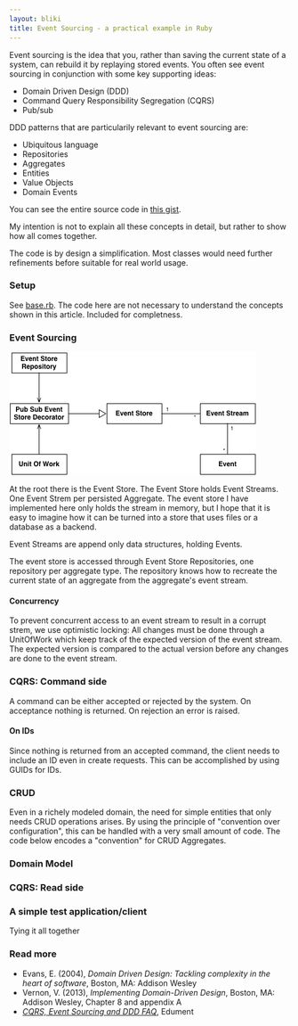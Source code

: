 ```yaml
---
layout: bliki
title: Event Sourcing - a practical example in Ruby
---
```


[1]: https://gist.github.com/kjellm/ec8fbaac65a28d67f17d941cc454f0f1
[2]: https://gist.github.com/kjellm/ec8fbaac65a28d67f17d941cc454f0f1#file-base-rb

Event sourcing is the idea that you, rather than saving the current
state of a system, can rebuild it by replaying stored events. You
often see event sourcing in conjunction with some key supporting
ideas:

- Domain Driven Design (DDD)
- Command Query Responsibility Segregation (CQRS)
- Pub/sub

DDD patterns that are particularily relevant to event sourcing are:

  - Ubiquitous language
  - Repositories
  - Aggregates
  - Entities
  - Value Objects
  - Domain Events

You can see the entire source code in [this gist][1].

My intention is not to explain all these concepts in detail, but
rather to show how all comes together.

The code is by design a simplification. Most classes would need
further refinements before suitable for real world usage.

### Setup

See [base.rb][2]. The code here are not necessary to understand the
concepts shown in this article. Included for completness.

### Event Sourcing

<div class="illustration">
  <img src="images/event-sourcing-store.png" title="Event store class diagram"/>
</div>

At the root there is the Event Store. The Event Store holds Event
Streams. One Event Strem per persisted Aggregate. The event store I
have implemented here only holds the stream in memory, but I hope that
it is easy to imagine how it can be turned into a store that uses
files or a database as a backend.

Event Streams are append only data structures, holding Events.

The event store is accessed through Event Store Repositories, one
repository per aggregate type. The repository knows how to recreate
the current state of an aggregate from the aggregate's event stream.

#### Concurrency

To prevent concurrent access to an event stream to result in a corrupt
strem, we use optimistic locking: All changes must be done through a
UnitOfWork which keep track of the expected version of the event
stream. The expected version is compared to the actual version before
any changes are done to the event stream.

<script src="https://gist.github.com/kjellm/ec8fbaac65a28d67f17d941cc454f0f1.js?file=event.rb"></script>

### CQRS: Command side

A command can be either accepted or rejected by the system. On
acceptance nothing is returned. On rejection an error is raised.

#### On IDs

Since nothing is returned from an accepted command, the client needs
to include an ID even in create requests. This can be accomplished by
using GUIDs for IDs.

<script src="https://gist.github.com/kjellm/ec8fbaac65a28d67f17d941cc454f0f1.js?file=cmd.rb"></script>

### CRUD

Even in a richely modeled domain, the need for simple entities that
only needs CRUD operations arises. By using the principle of
"convention over configuration", this can be handled with a very small
amount of code. The code below encodes a "convention" for CRUD
Aggregates.

<script src="https://gist.github.com/kjellm/ec8fbaac65a28d67f17d941cc454f0f1.js?file=crud.rb"></script>

### Domain Model

<script src="https://gist.github.com/kjellm/ec8fbaac65a28d67f17d941cc454f0f1.js?file=model.rb"></script>

### CQRS: Read side

<script src="https://gist.github.com/kjellm/ec8fbaac65a28d67f17d941cc454f0f1.js?file=read.rb"></script>

### A simple test application/client

Tying it all together

<script src="https://gist.github.com/kjellm/ec8fbaac65a28d67f17d941cc454f0f1.js?file=app.rb"></script>


### Read more

<ul class="bibliography">
  <li>
    Evans, E. (2004), <em>Domain Driven Design: Tackling complexity in the heart of software</em>,
    Boston, MA: Addison Wesley
  <li>
    Vernon, V. (2013), <em>Implementing Domain-Driven Design</em>, Boston, MA: Addison Wesley,
    Chapter 8 and appendix A
  <li>
    <em><a href="http://cqrs.nu/Faq">CQRS, Event Sourcing and DDD FAQ</a></em>, Edument
</ul>
